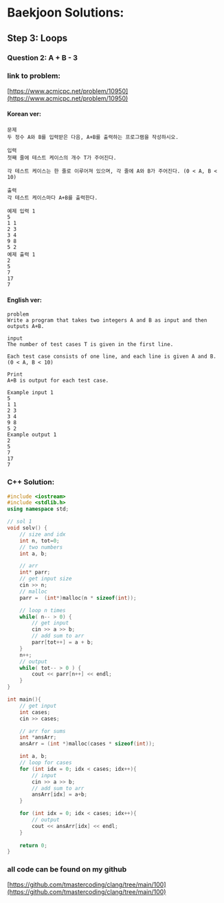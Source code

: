 # **Baekjoon Solutions:** 
## **Step 3: Loops**
### **Question 2: A + B - 3**
### **link to problem:**
[https://www.acmicpc.net/problem/10950](https://www.acmicpc.net/problem/10950)
#### **Korean ver**:
```
문제
두 정수 A와 B를 입력받은 다음, A+B를 출력하는 프로그램을 작성하시오.

입력
첫째 줄에 테스트 케이스의 개수 T가 주어진다.

각 테스트 케이스는 한 줄로 이루어져 있으며, 각 줄에 A와 B가 주어진다. (0 < A, B < 10)

출력
각 테스트 케이스마다 A+B를 출력한다.

예제 입력 1 
5
1 1
2 3
3 4
9 8
5 2
예제 출력 1 
2
5
7
17
7
```
#### **English ver**:
```
problem
Write a program that takes two integers A and B as input and then outputs A+B.

input
The number of test cases T is given in the first line.

Each test case consists of one line, and each line is given A and B. (0 < A, B < 10)

Print
A+B is output for each test case.

Example input 1 
5
1 1
2 3
3 4
9 8
5 2
Example output 1 
2
5
7
17
7
```

### **C++ Solution**:
```c++
#include <iostream>
#include <stdlib.h>
using namespace std;

// sol 1
void solv() {
    // size and idx
    int n, tot=0;
    // two numbers
    int a, b;

    // arr
    int* parr;
    // get input size
    cin >> n;
    // malloc 
    parr =  (int*)malloc(n * sizeof(int));

    // loop n times
    while( n-- > 0) {
        // get input
        cin >> a >> b; 
        // add sum to arr 
        parr[tot++] = a + b;
    }
    n++;
    // output
    while( tot-- > 0 ) {
        cout << parr[n++] << endl;
    }
}

int main(){
    // get input 
    int cases;
    cin >> cases;

    // arr for sums
    int *ansArr;
    ansArr = (int *)malloc(cases * sizeof(int));

    int a, b;
    // loop for cases
    for (int idx = 0; idx < cases; idx++){
        // input
        cin >> a >> b;
        // add sum to arr
        ansArr[idx] = a+b; 
    }

    for (int idx = 0; idx < cases; idx++){
        // output
        cout << ansArr[idx] << endl; 
    }
    
    return 0;
}
```

### **all code can be found on my github**
[https://github.com/tmastercoding/clang/tree/main/100](https://github.com/tmastercoding/clang/tree/main/100)
